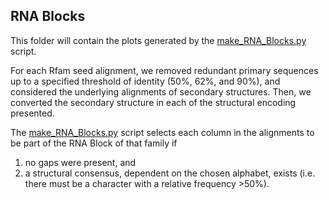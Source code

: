 ## RNA Blocks

This folder will contain the plots generated by the [make_RNA_Blocks.py](../../scripts/make_RNA_Blocks.py) script.

For each Rfam seed alignment, we removed redundant primary sequences up to a specified threshold of identity (50%, 62%, 
and 90%), and considered the underlying alignments of secondary structures. Then, we converted the secondary structure 
in each of the structural encoding presented.

The [make_RNA_Blocks.py](../../scripts/make_RNA_Blocks.py) script selects each column in the alignments to be part of the RNA Block 
of that family if
1) no gaps were present, and 
2) a structural consensus, dependent on the chosen alphabet, exists (i.e. there must be a character with a relative
frequency >50%).